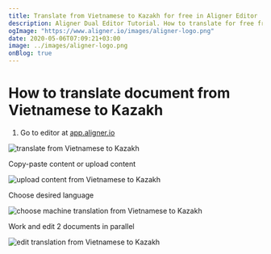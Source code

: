 ```yaml
---
title: Translate from Vietnamese to Kazakh for free in Aligner Editor
description: Aligner Dual Editor Tutorial. How to translate for free from Vietnamese to Kazakh. Aligner is multilingual document management platform. 
ogImage: "https://www.aligner.io/images/aligner-logo.png"
date: 2020-05-06T07:09:21+03:00
image: ../images/aligner-logo.png
onBlog: true
---
```


# How to translate document from Vietnamese to Kazakh

1. Go to editor at [app.aligner.io](https://app.aligner.io "Aligner App web page")

![translate from Vietnamese to Kazakh](../aligner-blank-editor.png "translate from Vietnamese to Kazakh")

Copy-paste content or upload content

![upload content from Vietnamese to Kazakh](../aligner-uploaded-document.png "upload content from Vietnamese to Kazakh")

Choose desired language

![choose machine translation from Vietnamese to Kazakh](../aligner-language-dropdown.png "choose machine translation from Vietnamese to Kazakh")

Work and edit 2 documents in parallel

![edit translation from Vietnamese to Kazakh](../aligner-double-sitded-editor.png "edit translation from Vietnamese to Kazakh")


